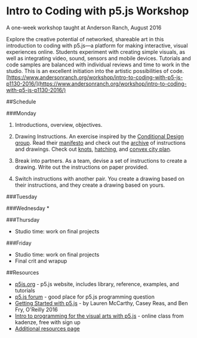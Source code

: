 # Intro to Coding with p5.js Workshop 

A one-week workshop taught at Anderson Ranch, August 2016

Explore the creative potential of networked, shareable art in this introduction to coding with p5.js—a platform for making interactive, visual experiences online. Students experiment with creating simple visuals, as well as integrating video, sound, sensors and mobile devices. Tutorials and code samples are balanced with individual reviews and time to work in the studio. This is an excellent initiation into the artistic possibilities of code. [https://www.andersonranch.org/workshop/intro-to-coding-with-p5-js-p1130-2016/](https://www.andersonranch.org/workshop/intro-to-coding-with-p5-js-p1130-2016/)


##Schedule

###Monday
1. Introductions, overview, objectives.
2. Drawing Instructions. An exercise inspired by the [Conditional Design group](http://conditionaldesign.org/). Read their [manifesto](http://conditionaldesign.org/manifesto/) and check out the [archive](http://conditionaldesign.org/archive/) of instructions and drawings. Check out [knots](http://conditionaldesign.org/workshops/knots/), [hatching](http://conditionaldesign.org/workshops/hatching/), and [convex city plan](http://conditionaldesign.org/workshops/convex-city-plan/).

  1. Break into partners. As a team, devise a set of instructions to create a drawing. Write out the instructions on paper provided.
  2. Switch instructions with another pair. You create a drawing based on their instructions, and they create a drawing based on yours.

###Tuesday

###Wednesday
* 

###Thursday
* Studio time: work on final projects

###Friday
* Studio time: work on final projects
* Final crit and wrapup


##Resources

* [p5js.org](http://p5js.org) - p5.js website, includes library, reference, examples, and tutorials
* [p5.js forum](https://forum.processing.org/two/) - good place for p5.js programming question
* [Getting Started with p5.js](https://www.amazon.com/Make-Interactive-Graphics-JavaScript-Processing/dp/1457186772) - by Lauren McCarthy, Casey Reas, and Ben Fry, O'Reilly 2016
* [Intro to programming for the visual arts with p5.js](https://www.kadenze.com/courses/introduction-to-programming-for-the-visual-arts-with-p5-js/info) - online class from kadenze, free with sign up
* [Additional resources page](https://github.com/ITPNYU/ICM-2015/wiki/Resources)
